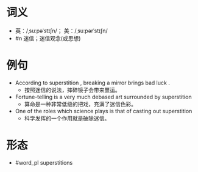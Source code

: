 # 词义
- 英：/ˌsuːpəˈstɪʃn/； 美：/ˌsuːpərˈstɪʃn/
- #n 迷信；迷信观念(或思想)
# 例句
- According to superstition , breaking a mirror brings bad luck .
	- 按照迷信的说法，摔碎镜子会带来噩运。
- Fortune-telling is a very much debased art surrounded by superstition
	- 算命是一种非常低级的把戏，充满了迷信色彩。
- One of the roles which science plays is that of casting out superstition
	- 科学发挥的一个作用就是破除迷信。
# 形态
- #word_pl superstitions
